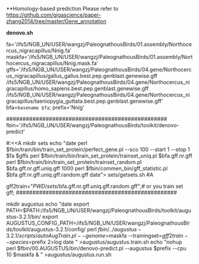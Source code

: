 **Homology-based prediction
Please refer to https://github.com/gigascience/paper-zhang2014/tree/master/Gene_annotation





**denovo.sh**

fa='/ifs5/NGB_UN/USER/wangzj/PaleognathousBirds/01.assembly/Northocercus_nigracapillus/Nnig.fa'
maskfa='/ifs5/NGB_UN/USER/wangzj/PaleognathousBirds/01.assembly/Northocercus_nigracapillus/Nnig.mask.fa'
gffs='/ifs5/NGB_UN/USER/wangzj/PaleognathousBirds/04.gene/Northocercus_nigracapillus/gallus_gallus.best.pep.genblast.genewise.gff /ifs5/NGB_UN/USER/wangzj/PaleognathousBirds/04.gene/Northocercus_nigracapillus/homo_sapiens.best.pep.genblast.genewise.gff /ifs5/NGB_UN/USER/wangzj/PaleognathousBirds/04.gene/Northocercus_nigracapillus/taeniopygia_guttata.best.pep.genblast.genewise.gff'
bfa=`basename $fa`;
prefix='Nnig'

#################################################
fbin='/ifs5/NGB_UN/USER/wangzj/PaleognathousBirds/toolkit/denovo-predict'

#:<<A
mkdir sets
 echo "date
 perl $fbin/train/bin/train_set_protein/perfect_gene.pl  --sco 100  --start 1  --stop 1 $fa $gffs
 perl $fbin/train/bin/train_set_protein/trainset_uniq.pl $bfa.gff.nr.gff
 perl $fbin/train/bin/train_set_protein/trainset_random.pl $bfa.gff.nr.gff.uniq.gff 1000
 perl $fbin/commen_bin/gff_statistic.pl $bfa.gff.nr.gff.uniq.gff.random.gff
 date"> sets/getsets.sh
#A

gff2train="$PWD/sets/$bfa.gff.nr.gff.uniq.gff.random.gff";# or you train set gff;
#################################################

mkdir augustus
echo "date
export PATH=$PATH:/ifs5/NGB_UN/USER/wangzj/PaleognathousBirds/toolkit/augustus-3.2.1/bin/
export AUGUSTUS_CONFIG_PATH=/ifs5/NGB_UN/USER/wangzj/PaleognathousBirds/toolkit/augustus-3.2.1/config/
perl $fbin/../augustus-3.2.1/scripts/autoAugTrain.pl --genome=$maskfa --trainingset=$gff2train  --species=$prefix  2>log
date " >augustus/augustus.train.sh
echo "nohup perl  $fbin/00.AUGUSTUS/bin/denovo-predict.pl --augustus $prefix  --cpu 10 $maskfa & " >augustus/augustus.run.sh
